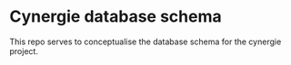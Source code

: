 # Cynergie database schema

This repo serves to conceptualise the database schema for the cynergie project.
